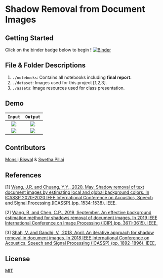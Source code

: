 # Shadow Removal from Document Images


## Getting Started
Click on the binder badge below to begin !
[![Binder](https://mybinder.org/badge_logo.svg)](https://mybinder.org/v2/gh/monsij/Shadow-Removal/HEAD)


## File & Folder Descriptions
1. `./notebooks`: Contains all notebooks including **final report**.
2. `./dataset`: Images used for this project [1,2,3].
3. `./assets`: Image resources used for class presentation.


## Demo
`Input`             |  `Output`
:-------------------------:|:-------------------------:
|![](https://i.ibb.co/P6rPpZP/color-mosaic.jpg)  |  ![](https://i.ibb.co/PxmjHHp/color-mosaic-iter-1-win-27.jpg)|
|![](https://i.ibb.co/tK2PrjP/document.png)  |  ![](https://i.ibb.co/WBZtHRp/document-iter-2-win-7.jpg)|


## Contributors
[Monsij Biswal](https://github.com/monsij) & [Swetha Pillai](https://github.com/spillai20)


## References
[1] [Wang, J.R. and Chuang, Y.Y., 2020, May. Shadow removal of text document images by estimating local and global background colors. In ICASSP 2020-2020 IEEE International Conference on Acoustics, Speech and Signal Processing (ICASSP) (pp. 1534-1538). IEEE.](https://ieeexplore.ieee.org/document/9053378)

[2] [Wang, B. and Chen, C.P., 2019, September. An effective background estimation method for shadows removal of document images. In 2019 IEEE International Conference on Image Processing (ICIP) (pp. 3611-3615). IEEE.](https://ieeexplore.ieee.org/document/8803486)

[3] [Shah, V. and Gandhi, V., 2018, April. An iterative approach for shadow removal in document images. In 2018 IEEE International Conference on Acoustics, Speech and Signal Processing (ICASSP) (pp. 1892-1896). IEEE.](https://ieeexplore.ieee.org/document/8462476)


## License
[MIT](./LICENSE)
